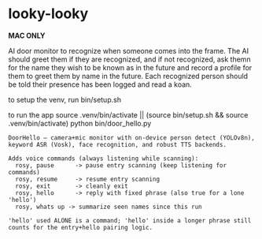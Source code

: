 # looky-looky

**MAC ONLY**

AI door monitor to recognize when someone comes into the frame. The AI should greet them if they are recognized, and if not recognized, ask themn for the name they wish to be known as in the future and record a profile for them to greet them by name in the future.  Each recognized person should be told their presence has been logged and read a koan.


to setup the venv, run bin/setup.sh

to run the app
source .venv/bin/activate || (source bin/setup.sh && source .venv/bin/activate)
python bin/door_hello.py

```text
DoorHello — camera+mic monitor with on-device person detect (YOLOv8n),
keyword ASR (Vosk), face recognition, and robust TTS backends.

Adds voice commands (always listening while scanning):
  rosy, pause      -> pause entry scanning (keep listening for commands)
  rosy, resume     -> resume entry scanning
  rosy, exit       -> cleanly exit
  rosy, hello      -> reply with fixed phrase (also true for a lone 'hello')
  rosy, whats up -> summarize seen names since this run

'hello' used ALONE is a command; 'hello' inside a longer phrase still
counts for the entry+hello pairing logic.
```
